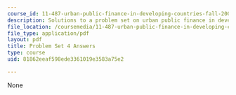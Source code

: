 ```yaml
---
course_id: 11-487-urban-public-finance-in-developing-countries-fall-2004
description: Solutions to a problem set on urban public finance in developing countries.
file_location: /coursemedia/11-487-urban-public-finance-in-developing-countries-fall-2004/81862eeaf598ede3361019e3583a75e2_ps4_ans.pdf
file_type: application/pdf
layout: pdf
title: Problem Set 4 Answers
type: course
uid: 81862eeaf598ede3361019e3583a75e2

---
```

None